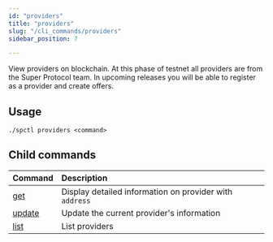 ```yaml
---
id: "providers"
title: "providers"
slug: "/cli_commands/providers"
sidebar_position: 7

---
```


View providers on blockchain. At this phase of testnet all providers are from the Super Protocol team. In upcoming releases you will be able to register as a provider and create offers. 

## Usage

```
./spctl providers <command>
```

## Child commands

| **Command**                                         | **Description**                                         |
|:----------------------------------------------------|:--------------------------------------------------------|
| [get](/developers/cli_commands/providers/get)       | Display detailed information on provider with `address` |
| [update](/developers/cli_commands/providers/update) | Update the current provider's information               |
| [list](/developers/cli_commands/providers/list)     | List providers                                          |
